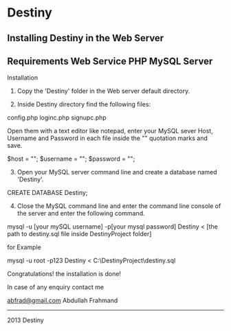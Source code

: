 # Destiny
Installing Destiny in the Web Server
------------------------------------
Requirements
Web Service
PHP
MySQL Server 
------------------------------------
Installation

1. Copy the 'Destiny' folder in the Web server default directory.

2. Inside Destiny directory find the following files:

config.php
loginc.php
signupc.php

Open them with a text editor like notepad, enter your MySQL sever Host, Username and Password in each file inside the "" quotation marks and save.

$host       = "";
$username   = "";
$password   = "";

3. Open your MySQL server command line and create a database named 'Destiny'.

CREATE DATABASE Destiny;

4. Close the MySQL command line and enter the command line console of the server and enter the following command.

mysql -u [your mySQL username] -p[your mysql password] Destiny < [the path to destiny.sql file inside DestinyProject folder]

for Example

mysql -u root -p123 Destiny < C:\DestinyProject\destiny.sql


Congratulations! the installation is done!

In case of any enquiry contact me 

abfrad@gmail.com
Abdullah Frahmand

-----------------------------------------

2013 Destiny 
